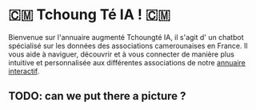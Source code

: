 # 🇨🇲 Tchoung Té IA ! 🇨🇲

Bienvenue sur l'annuaire augmenté Tchoungté IA, il s'agit d' un chatbot spécialisé sur les données des associations camerounaises en France. Il vous aide à naviguer, découvrir et à vous connecter de manière plus intuitive et personnalisée aux différentes associations de notre [annuaire interactif](https://tchoung-te.mongulu.cm).

## TODO: can we put there a picture ?
